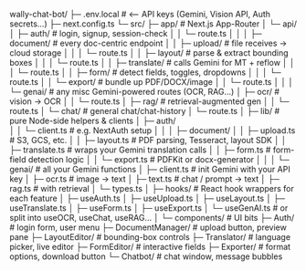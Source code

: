 wally-chat-bot/
├─ .env.local                 # ⟵ API keys (Gemini, Vision API, Auth secrets…)
├─ next.config.ts
└─ src/
   ├─ app/                    # Next.js App-Router
   │  └─ api/
   │     ├─ auth/             # login, signup, session-check
   │     │  └─ route.ts
   │     │
   │     ├─ document/         # every doc-centric endpoint
   │     │  ├─ upload/        # file receives → cloud storage
   │     │  │  └─ route.ts
   │     │  ├─ layout/        # parse & extract bounding boxes
   │     │  │  └─ route.ts
   │     │  ├─ translate/     # calls Gemini for MT + reflow
   │     │  │  └─ route.ts
   │     │  ├─ form/          # detect fields, toggles, dropdowns
   │     │  │  └─ route.ts
   │     │  └─ export/        # bundle up PDF/DOCX/image
   │     │     └─ route.ts
   │     │
   │     └─ genai/            # any misc Gemini-powered routes (OCR, RAG…)
   │        ├─ ocr/           # vision → OCR
   │        │  └─ route.ts
   │        ├─ rag/           # retrieval-augmented gen
   │        │  └─ route.ts
   │        └─ chat/          # general chat/chat-history
   │           └─ route.ts
   │
   ├─ lib/                    # pure Node-side helpers & clients
   │  ├─ auth/                
   │  │   └─ client.ts        # e.g. NextAuth setup
   │  │
   │  ├─ document/
   │  │   ├─ upload.ts        # S3, GCS, etc.
   │  │   ├─ layout.ts        # PDF parsing, Tesseract, layout SDK
   │  │   ├─ translate.ts     # wraps your Gemini translation calls
   │  │   ├─ form.ts          # form-field detection logic
   │  │   └─ export.ts        # PDFKit or docx-generator
   │  │
   │  └─ genai/               # all your Gemini functions
   │      ├─ client.ts        # init Gemini with your API key
   │      ├─ ocr.ts           # image → text
   │      ├─ text.ts          # chat / prompt → text
   │      ├─ rag.ts           # with retrieval
   │      └─ types.ts
   │
   ├─ hooks/                  # React hook wrappers for each feature
   │  ├─ useAuth.ts
   │  ├─ useUpload.ts
   │  ├─ useLayout.ts
   │  ├─ useTranslate.ts
   │  ├─ useForm.ts
   │  ├─ useExport.ts
   │  └─ useGenAI.ts          # or split into useOCR, useChat, useRAG…
   │
   └─ components/             # UI bits
      ├─ Auth/                # login form, user menu
      ├─ DocumentManager/     # upload button, preview pane
      ├─ LayoutEditor/        # bounding-box controls
      ├─ Translator/          # language picker, live editor
      ├─ FormEditor/          # interactive fields
      ├─ Exporter/            # format options, download button
      └─ Chatbot/             # chat window, message bubbles
